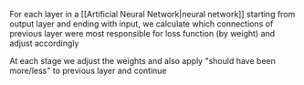 For each layer in a [[Artificial Neural Network|neural network]] starting from output layer and ending with input, we calculate which connections of previous layer were most responsible for loss function (by weight) and adjust accordingly

At each stage we adjust the weights and also apply "should have been more/less" to previous layer and continue